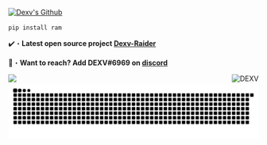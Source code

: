 <a href="https://www.youtube.com/watch?v=zL19uMsnpSU&t=1402s&ab_channel=cameronbarnett" target="_blank"> <img src="https://i.pinimg.com/originals/2e/d2/03/2ed2035c5dee36030df9c86d7d611c24.jpg" alt="Dexv's Github"/></a>


```sh-session
pip install ram
```


✔️・**Latest open source project [Dexv-Raider](https://github.com/DXVVAY/dexv-raider)**

📩・**Want to reach? Add DEXV#6969 on [discord](https://www.youtube.com/watch?v=zL19uMsnpSU&t=1402s&ab_channel=cameronbarnett)**

</a><img align="right" src="https://github-readme-stats.vercel.app/api/top-langs?username=DXVVAY&count_private=true&hide=procfile,css&theme=dark&border_color=000000&cache_seconds=1800&layout=compact&langs_count=10&custom_title=Most Used Coding Languages" alt="DEXV" /> </p>


<a href="https://www.youtube.com/watch?v=zL19uMsnpSU&t=1402s&ab_channel=cameronbarnett" target="_blank"> <img src="https://media.discordapp.net/attachments/690273779347226625/1005187109495259187/dexv_banner.png"/></a>
<a href="https://www.youtube.com/watch?v=zL19uMsnpSU&t=1402s&ab_channel=cameronbarnett" target="_blank"><img src="https://github.com/Rdimo/Rdimo/blob/output/github-contribution-grid-snake.svg" alt="sneke"></a>
